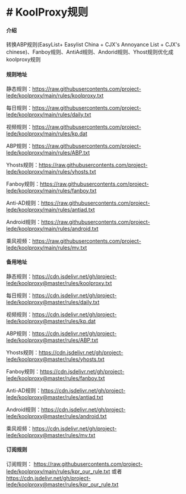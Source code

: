 # # KoolProxy规则

#### 介绍
转换ABP规则(EasyList+ Easylist China  + CJX's Annoyance List + CJX's chinese)、Fanboy规则、AntiAd规则、Andorid规则、Yhost规则优化成koolproxy规则


#### 规则地址

静态规则：https://raw.githubusercontents.com/project-lede/koolproxy/main/rules/koolproxy.txt

每日规则：https://raw.githubusercontents.com/project-lede/koolproxy/main/rules/daily.txt

视频规则：https://raw.githubusercontents.com/project-lede/koolproxy/main/rules/kp.dat

ABP规则：https://raw.githubusercontents.com/project-lede/koolproxy/main/rules/ABP.txt 

Yhosts规则：https://raw.githubusercontents.com/project-lede/koolproxy/main/rules/yhosts.txt

Fanboy规则：https://raw.githubusercontents.com/project-lede/koolproxy/main/rules/fanboy.txt

Anti-AD规则：https://raw.githubusercontents.com/project-lede/koolproxy/main/rules/antiad.txt

Android规则：https://raw.githubusercontents.com/project-lede/koolproxy/main/rules/android.txt

乘风视频：https://raw.githubusercontents.com/project-lede/koolproxy/main/rules/mv.txt

#### 备用地址

静态规则：https://cdn.jsdelivr.net/gh/project-lede/koolproxy@master/rules/koolproxy.txt

每日规则：https://cdn.jsdelivr.net/gh/project-lede/koolproxy@master/rules/daily.txt

视频规则：https://cdn.jsdelivr.net/gh/project-lede/koolproxy@master/rules/kp.dat

ABP规则：https://cdn.jsdelivr.net/gh/project-lede/koolproxy@master/rules/ABP.txt 

Yhosts规则：https://cdn.jsdelivr.net/gh/project-lede/koolproxy@master/rules/yhosts.txt

Fanboy规则：https://cdn.jsdelivr.net/gh/project-lede/koolproxy@master/rules/fanboy.txt

Anti-AD规则：https://cdn.jsdelivr.net/gh/project-lede/koolproxy@master/rules/antiad.txt

Android规则：https://cdn.jsdelivr.net/gh/project-lede/koolproxy@master/rules/android.txt

乘风视频：https://cdn.jsdelivr.net/gh/project-lede/koolproxy@master/rules/mv.txt


#### 订阅规则
订阅规则：
https://raw.githubusercontents.com/project-lede/koolproxy/main/rules/kpr_our_rule.txt 或者
https://cdn.jsdelivr.net/gh/project-lede/koolproxy@master/rules/kpr_our_rule.txt
